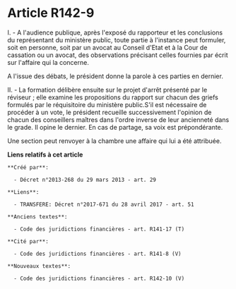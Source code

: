 # Article R142-9

I. - A l'audience publique, après l'exposé du rapporteur et les conclusions du représentant du ministère public, toute partie
à l'instance peut formuler, soit en personne, soit par un avocat au Conseil d'Etat et à la Cour de cassation ou un avocat,
des observations précisant celles fournies par écrit sur l'affaire qui la concerne. 

A l'issue des débats, le président donne la parole à ces parties en dernier. 

II. - La formation délibère ensuite sur le projet d'arrêt présenté par le réviseur ; elle examine les propositions du rapport
sur chacun des griefs formulés par le réquisitoire du ministère public.S'il est nécessaire de procéder à un vote, le
président recueille successivement l'opinion de chacun des conseillers maîtres dans l'ordre inverse de leur ancienneté dans
le grade. Il opine le dernier. En cas de partage, sa voix est prépondérante. 

Une section peut renvoyer à la chambre une affaire qui lui a été attribuée.

**Liens relatifs à cet article**

	**Créé par**:

	  - Décret n°2013-268 du 29 mars 2013 - art. 29

	**Liens**:

	  - TRANSFERE: Décret n°2017-671 du 28 avril 2017 - art. 51

	**Anciens textes**:

	  - Code des juridictions financières - art. R141-17 (T)

	**Cité par**:

	  - Code des juridictions financières - art. R141-8 (V)

	**Nouveaux textes**:

	  - Code des juridictions financières - art. R142-10 (V)

